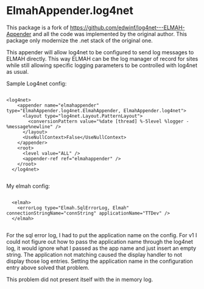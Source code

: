 ElmahAppender.log4net
========================

This package is a fork of https://github.com/edwinf/log4net---ELMAH-Appender and all the code was implemented by the original author. This package only modernize the .net stack of the original one.

This appender will allow log4net to be configured to send log messages to ELMAH directly.  This way ELMAH can be the log manager of record for sites while still allowing specific logging parameters to be controlled with log4net as usual.

Sample Log4net config:
<pre><code>
&lt;log4net&gt;
    &lt;appender name="elmahappender" type="ElmahAppender.log4net.ElmahAppender, ElmahAppender.log4net"&gt;
      &lt;layout type="log4net.Layout.PatternLayout"&gt;
        &lt;conversionPattern value="%date [thread] %-5level %logger - %message%newline" /&gt;
      &lt;/layout&gt;
      &lt;UseNullContext&gt;False&lt;/UseNullContext&gt;
    &lt;/appender&gt;
    &lt;root&gt;
      &lt;level value="ALL" /&gt;
      &lt;appender-ref ref="elmahappender" /&gt;
    &lt;/root&gt;
  &lt;/log4net&gt;
  </code></pre>
  My elmah config:
  <pre><code>
  &lt;elmah&gt;
    &lt;errorLog type="Elmah.SqlErrorLog, Elmah" connectionStringName="connString" applicationName="TTDev" /&gt;
  &lt;/elmah&gt;
  </code></pre>

  For the sql error log, I had to put the application name on the config.  For v1 I could not figure out how to pass the application name
  through the log4net log, it would ignore what I passed as the app name and just insert an empty string.  The application not matching caused the display handler to not display those log entries.
  Setting the application name in the configuration entry above solved that problem.

  This problem did not present itself with the in memory log.
